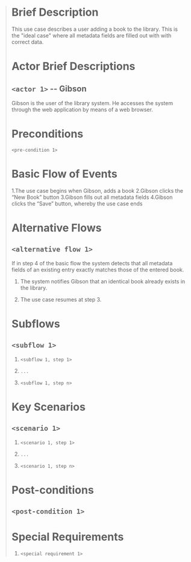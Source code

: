 > Brief Description
> =================
> This use case describes a user adding a book to the library. This is the "ideal
> case" where all metadata fields are filled out with with correct data.
> 
> 
> Actor Brief Descriptions
> ========================
> 
> ## `<actor 1>` -- Gibson
> Gibson is the user of the library system. 
> He accesses the system through the web application by means of a web browser.
> 
> 
> Preconditions
> =============
> 
> `<pre-condition 1>`
> 
> 
> Basic Flow of Events
> ====================
> 
> 1.The use case begins when Gibson, adds a book
> 2.Gibson clicks the “New Book” button
> 3.Gibson fills out all metadata fields
> 4.Gibson clicks the “Save” button, whereby the use case ends
> 
> 
> Alternative Flows
> =================
> 
> ## `<alternative flow 1>`
> 
> If in step 4 of the basic flow the system detects that all metadata fields
> of an existing entry exactly matches those of the entered book.
> 
> 1. The system notifies Gibson that an identical book already exists in the
>    library.
> 
> 2.  The use case resumes at step 3.
> 
> 
> Subflows
> ========
> 
> ## `<subflow 1>`
> 
> 1.  `<subflow 1, step 1>`
> 
> 2.  `...`
> 
> 3.  `<subflow 1, step n>`
> 
> 
> Key Scenarios
> =============
> 
> ## `<scenario 1>`
> 
> 1. `<scenario 1, step 1>`
> 
> 2. `...`
> 
> 3. `<scenario 1, step n>`
> 
> 
> Post-conditions
> ===============
> 
> ## `<post-condition 1>`
> 
> 
> Special Requirements
> ====================
> 
> 1. `<special requirement 1>`
> 
> 
